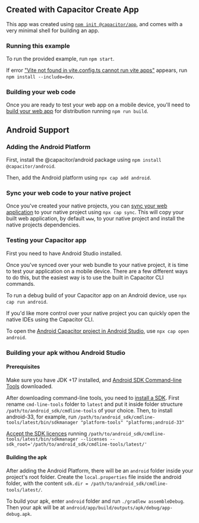 ## Created with Capacitor Create App

This app was created using [`npm init @capacitor/app`](https://github.com/ionic-team/create-capacitor-app),
and comes with a very minimal shell for building an app.

### Running this example

To run the provided example, run `npm start`.

If error ["Vite not found in vite.config.ts cannot run vite apps"](https://stackoverflow.com/a/75555136/4072641) appears, run `npm install --include=dev`.


### Building your web code

Once you are ready to test your web app on a mobile device, you'll need to [build your web app](https://capacitorjs.com/docs/basics/workflow#building-your-web-code) for distribution running `npm run build`.

## Android Support​

### Adding the Android Platform​

First, install the @capacitor/android package using `npm install @capacitor/android`.

Then, add the Android platform using `npx cap add android`.

### Sync your web code to your native project​

Once you've created your native projects, you can [sync your web application](https://capacitorjs.com/docs/basics/workflow#syncing-your-web-code-to-your-capacitor-project) to your native project using `npx cap sync`. This will copy your built web application, by default `www`, to your native project and install the native projects dependencies.

### Testing your Capacitor app​

First you need to have Android Studio installed.

Once you've synced over your web bundle to your native project, it is time to test your application on a mobile device. There are a few different ways to do this, but the easiest way is to use the built in Capacitor CLI commands.

To run a debug build of your Capacitor app on an Android device, use `npx cap run android`.

If you'd like more control over your native project you can quickly open the native IDEs using the Capacitor CLI.

To open the [Android Capacitor project in Android Studio](https://capacitorjs.com/docs/android#opening-the-android-project), use `npx cap open android`.

### Building your apk withou Android Studio

#### Prerequisites

Make sure you have JDK +17 installed, and [Android SDK Command-line Tools](https://developer.android.com/studio) downloaded.

After downloading command-line tools, you need to [install a SDK](https://developer.android.com/tools/sdkmanager?hl=pt-br). First rename `cmd-line-tools` folder to `latest` and put it inside folder structure `/path/to/android_sdk/cmdline-tools` of your choice. Then, to install android-33, for example, run `/path/to/android_sdk/cmdline-tools/latest/bin/sdkmanager "platform-tools" "platforms;android-33"`

[Accept the SDK licences](https://stackoverflow.com/a/70380627/4072641) running `/path/to/android_sdk/cmdline-tools/latest/bin/sdkmanager --licenses --sdk_root='/path/to/android_sdk/cmdline-tools/latest/'`

#### Building the apk

After adding the Android Platform, there will be an `android` folder inside your project's root folder. Create the `local.properties` file inside the android folder, with the content `sdk.dir = /path/to/android_sdk/cmdline-tools/latest/`.

To build your apk, enter `android` folder and run `./gradlew assembleDebug`. Then your apk will be at `android/app/build/outputs/apk/debug/app-debug.apk`.
